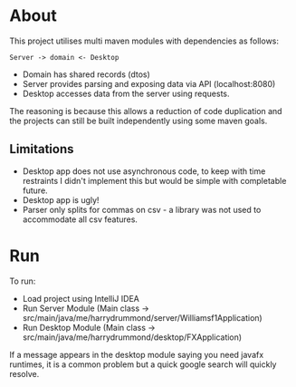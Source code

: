 # About
This project utilises multi maven modules with dependencies as follows:
```
Server -> domain <- Desktop
```
- Domain has shared records (dtos)
- Server provides parsing and exposing data via API (localhost:8080)
- Desktop accesses data from the server using requests.

The reasoning is because this allows a reduction of code duplication and the projects can still be built independently using some maven goals.

## Limitations
- Desktop app does not use asynchronous code, to keep with time restraints I didn't implement this but would be simple with completable future.
- Desktop app is ugly!
- Parser only splits for commas on csv - a library was not used to accommodate all csv features.

# Run
To run:
- Load project using IntelliJ IDEA
- Run Server Module (Main class -> src/main/java/me/harrydrummond/server/Williamsf1Application)
- Run Desktop Module (Main class -> src/main/java/me/harrydrummond/desktop/FXApplication)

If a message appears in the desktop module saying you need javafx runtimes, it is a common problem but a quick google search will quickly resolve.
